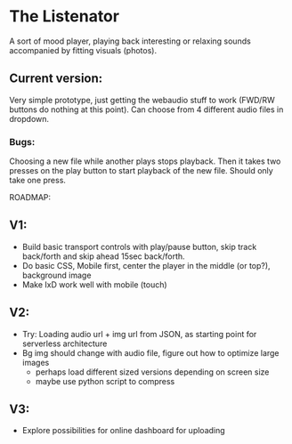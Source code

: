 # The Listenator
A sort of mood player, playing back interesting or relaxing sounds accompanied by fitting visuals (photos).

## Current version:
Very simple prototype, just getting the webaudio stuff to work (FWD/RW buttons do nothing at this point).
Can choose from 4 different audio files in dropdown.

### Bugs: 
Choosing a new file while another plays stops playback. Then it takes two presses on the play button to start playback of the new file. Should only take one press.

ROADMAP:

## V1:
- Build basic transport controls with play/pause button, skip track back/forth and skip ahead 15sec back/forth.
- Do basic CSS, Mobile first, center the player in the middle (or top?), background image
- Make IxD work well with mobile (touch)

## V2:
- Try: Loading audio url + img url from JSON, as starting point for serverless architecture
- Bg img should change with audio file, figure out how to optimize large images
    - perhaps load different sized versions depending on screen size
    - maybe use python script to compress

## V3:
- Explore possibilities for online dashboard for uploading